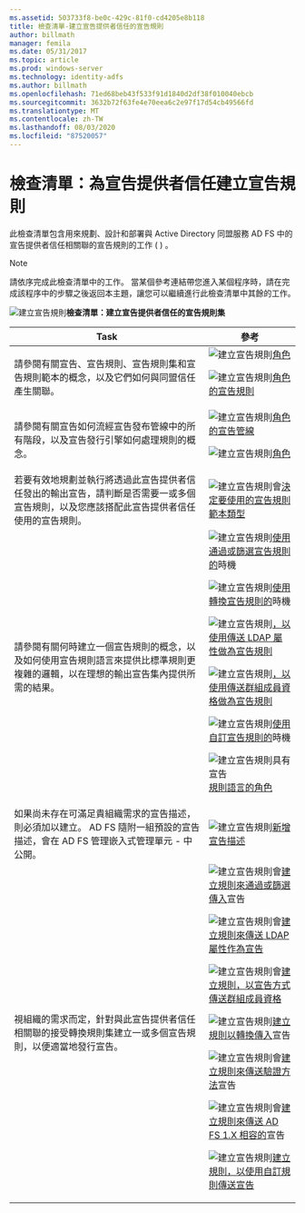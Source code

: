 ```yaml
---
ms.assetid: 503733f8-be0c-429c-81f0-cd4205e8b118
title: 檢查清單-建立宣告提供者信任的宣告規則
author: billmath
manager: femila
ms.date: 05/31/2017
ms.topic: article
ms.prod: windows-server
ms.technology: identity-adfs
ms.author: billmath
ms.openlocfilehash: 71ed68beb43f533f91d1840d2df38f010040ebcb
ms.sourcegitcommit: 3632b72f63fe4e70eea6c2e97f17d54cb49566fd
ms.translationtype: MT
ms.contentlocale: zh-TW
ms.lasthandoff: 08/03/2020
ms.locfileid: "87520057"
---
```

# <a name="checklist-creating-claim-rules-for-a-claims-provider-trust"></a>檢查清單：為宣告提供者信任建立宣告規則


此檢查清單包含用來規劃、設計和部署與 Active Directory 同盟服務 AD FS 中的宣告提供者信任相關聯的宣告規則的工作 \( \) 。

> [!NOTE]
> 請依序完成此檢查清單中的工作。 當某個參考連結帶您進入某個程序時，請在完成該程序中的步驟之後返回本主題，讓您可以繼續進行此檢查清單中其餘的工作。

![建立宣告規則](media/2b05dce3-938f-4168-9b8f-1f4398cbdb9b.gif)**檢查清單：建立宣告提供者信任的宣告規則集**

|Task|參考|
|--------|-------------|
|請參閱有關宣告、宣告規則、宣告規則集和宣告規則範本的概念，以及它們如何與同盟信任產生關聯。|![建立宣告規則](media/faa393df-4856-4431-9eda-4f4e5be72a90.gif)[角色](../../ad-fs/technical-reference/The-Role-of-Claims.md)<p>![建立宣告規則](media/faa393df-4856-4431-9eda-4f4e5be72a90.gif)[角色的宣告規則](../../ad-fs/technical-reference/The-Role-of-Claim-Rules.md)|
|請參閱有關宣告如何流經宣告發布管線中的所有階段，以及宣告發行引擎如何處理規則的概念。|![建立宣告規則](media/faa393df-4856-4431-9eda-4f4e5be72a90.gif)[角色的宣告管線](../../ad-fs/technical-reference/The-Role-of-the-Claims-Pipeline.md)<p>![建立宣告規則](media/faa393df-4856-4431-9eda-4f4e5be72a90.gif)[角色](../../ad-fs/technical-reference/The-Role-of-the-Claims-Engine.md)|
|若要有效地規劃並執行將透過此宣告提供者信任發出的輸出宣告，請判斷是否需要一或多個宣告規則，以及您應該搭配此宣告提供者信任使用的宣告規則。|![建立宣告規則會](media/faa393df-4856-4431-9eda-4f4e5be72a90.gif)[決定要使用的宣告規則範本類型](../../ad-fs/technical-reference/Determine-the-Type-of-Claim-Rule-Template-to-Use.md)|
|請參閱有關何時建立一個宣告規則的概念，以及如何使用宣告規則語言來提供比標準規則更複雜的邏輯，以在理想的輸出宣告集內提供所需的結果。|![建立宣告規則](media/faa393df-4856-4431-9eda-4f4e5be72a90.gif)[使用通過或篩選宣告規則的](../../ad-fs/technical-reference/When-to-Use-a-Pass-Through-or-Filter-Claim-Rule.md)時機<p>![建立宣告規則](media/faa393df-4856-4431-9eda-4f4e5be72a90.gif)[使用轉換宣告規則的](../../ad-fs/technical-reference/When-to-Use-a-Transform-Claim-Rule.md)時機<p>![建立宣告規則](media/faa393df-4856-4431-9eda-4f4e5be72a90.gif)[，以使用傳送 LDAP 屬性做為宣告規則](../../ad-fs/technical-reference/When-to-Use-a-Send-LDAP-Attributes-as-Claims-Rule.md)<p>![建立宣告規則](media/faa393df-4856-4431-9eda-4f4e5be72a90.gif)[，以使用傳送群組成員資格做為宣告規則](../../ad-fs/technical-reference/When-to-Use-a-Send-Group-Membership-as-a-Claim-Rule.md)<p>![建立宣告規則](media/faa393df-4856-4431-9eda-4f4e5be72a90.gif)[使用自訂宣告規則的](../../ad-fs/technical-reference/When-to-Use-a-Custom-Claim-Rule.md)時機<p>![建立宣告規則具有宣告](media/faa393df-4856-4431-9eda-4f4e5be72a90.gif)[規則語言的角色](../../ad-fs/technical-reference/The-Role-of-the-Claim-Rule-Language.md)|
|如果尚未存在可滿足貴組織需求的宣告描述，則必須加以建立。 AD FS 隨附一組預設的宣告描述，會在 AD FS 管理嵌入式管理單元 \- 中公開。|![建立宣告規則](media/15dd35b6-6cc6-421f-93f8-7109920e7144.gif)[新增宣告描述](../../ad-fs/operations/Add-a-Claim-Description.md)|
|視組織的需求而定，針對與此宣告提供者信任相關聯的接受轉換規則集建立一或多個宣告規則，以便適當地發行宣告。|![建立宣告規則會](media/15dd35b6-6cc6-421f-93f8-7109920e7144.gif)[建立規則來通過或篩選傳入](../../ad-fs/operations/Create-a-Rule-to-Pass-Through-or-Filter-an-Incoming-Claim.md)宣告<p>![建立宣告規則會](media/15dd35b6-6cc6-421f-93f8-7109920e7144.gif)[建立規則來傳送 LDAP 屬性作為宣告](../../ad-fs/operations/Create-a-Rule-to-Send-LDAP-Attributes-as-Claims.md)<p>![建立宣告規則會](media/15dd35b6-6cc6-421f-93f8-7109920e7144.gif)[建立規則，以宣告方式傳送群組成員資格](../../ad-fs/operations/Create-a-Rule-to-Send-Group-Membership-as-a-Claim.md)<p>![建立宣告規則](media/15dd35b6-6cc6-421f-93f8-7109920e7144.gif)[建立規則以轉換傳入](../../ad-fs/operations/Create-a-Rule-to-Transform-an-Incoming-Claim.md)宣告<p>![建立宣告規則會](media/15dd35b6-6cc6-421f-93f8-7109920e7144.gif)[建立規則來傳送驗證方法](../../ad-fs/operations/Create-a-Rule-to-Send-an-Authentication-Method-Claim.md)宣告<p>![建立宣告規則會](media/15dd35b6-6cc6-421f-93f8-7109920e7144.gif)[建立規則來傳送 AD FS 1.X 相容的](../../ad-fs/operations/Create-a-Rule-to-Send-an-AD-FS-1x-Compatible-Claim.md)宣告<p>![建立宣告規則](media/15dd35b6-6cc6-421f-93f8-7109920e7144.gif)[建立規則，以使用自訂規則傳送宣告](../../ad-fs/operations/Create-a-Rule-to-Send-Claims-Using-a-Custom-Rule.md)|


